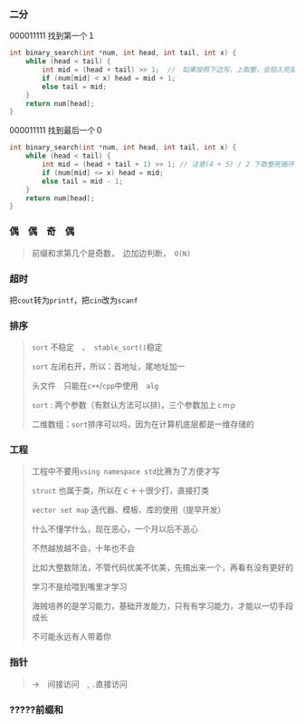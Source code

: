 ### 二分

000011111 找到第一个１

```c++
int binary_search(int *num, int head, int tail, int x) {
    while (head < tail) {
        int mid = (head + tail) >> 1;  //　如果按照下边写，上取整，会陷入死循环
        if (num[mid] < x) head = mid + 1;
        else tail = mid;
    }
    return num[head];
}

```



000011111 找到最后一个０

```c++
int binary_search(int *num, int head, int tail, int x) {
    while (head < tail) {
        int mid = (head + tail + 1) >> 1; // 注意(4 + 5) / 2 下取整死循环
        if (num[mid] <= x) head = mid;
        else tail = mid - 1;
    }
    return num[head];
}

```



### 偶　偶　奇　偶

> 前缀和求第几个是奇数，　边加边判断，　`O(N)`

### 超时

把`cout`转为`printf`，把`cin`改为`scanf`

### 排序

> `sort` 不稳定　、　`stable_sort()`稳定
>
> `sort` 左闭右开，所以：首地址，尾地址加一
>
> 头文件　只能在`c++`/`cpp`中使用　`alg`
>
> `sort` : 两个参数（有默认方法可以排)，三个参数加上`ｃｍｐ`
>
> 二维数组：`sort`排序可以吗，因为在计算机底层都是一维存储的

### 工程

> 工程中不要用`using namespace std`比赛为了方便才写
>
> `struct` 也属于类，所以在ｃ＋＋很少打，直接打类
>
> `vector set map` 迭代器、模板、库的使用（提早开发）
>
> 什么不懂学什么，现在恶心，一个月以后不恶心
>
> 不然越放越不会，十年也不会
>
> 比如大整数除法，不管代码优美不优美，先搞出来一个，再看有没有更好的
>
> 学习不是给喂到嘴里才学习
>
> 海贼培养的是学习能力，基础开发能力，只有有学习能力，才能以一切手段成长
>
> 不可能永远有人带着你

### 指针

> ->　间接访问　, `.`直接访问

### ?????前缀和

